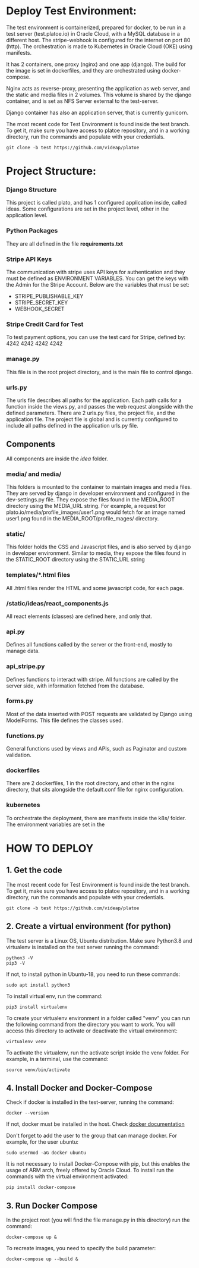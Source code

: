 # Deploy Test Environment:
The test environment is containerized, prepared for docker, to be run in a test server (test.platoe.io) in Oracle Cloud, with a MySQL database in a different host. The stripe-webhook is configured for the internet on port 80 (http). The orchestration is made to Kubernetes in Oracle Cloud (OKE) using manifests.

It has 2 containers, one proxy (nginx) and one app (django). The build for the image is set in dockerfiles, and they are orchestrated using docker-compose.

Nginx acts as reverse-proxy, presenting the application as web server, and the static and media files in 2 volumes. This volume is shared by the django container, and is set as NFS Server external to the test-server.

Django container has also an application server, that is currently gunicorn.

The most recent code for Test Environment is found inside the test branch. To get it, make sure you have access to platoe repository, and in a working directory, run the commands and populate with your credentials.

```
git clone -b test https://github.com/videap/platoe
```

# Project Structure:

### Django Structure
This project is called plato, and has 1 configured application inside, called ideas. Some configurations are set in the project level, other in the application level.

### Python Packages
They are all defined in the file **requirements.txt**

### Stripe API Keys
The communication with stripe uses API keys for authentication and they must be defined as ENVIRONMENT VARIABLES. You can get the keys with the Admin for the Stripe Account. Below are the variables that must be set:

 - STRIPE_PUBLISHABLE_KEY
 - STRIPE_SECRET_KEY
 - WEBHOOK_SECRET

### Stripe Credit Card for Test
To test payment options, you can use the test card for Stripe, defined by:
  4242 4242 4242 4242

### manage.py
This file is in the root project directory, and is the main file to control django.

### urls.py
The urls file describes all paths for the application. Each path calls for a function inside the views.py, and passes the web request alongside with the defined parameters.
There are 2 urls.py files, the project file, and the application file. The project file is global and is currently configured to include all paths defined in the application urls.py file.


## Components
All components are inside the *idea* folder.

### media/ and media/
This folders is mounted to the container to maintain images and media files. They are served by django in developer environment and configured in the dev-settings.py file. They expose the files found in the MEDIA_ROOT directory using the MEDIA_URL string. For example, a request for plato.io/media/profile_images/user1.png would fetch for an image named user1.png found in the MEDIA_ROOT/profile_mages/ directory.

### static/
This folder holds the CSS and Javascript files, and is also served by django in developer environment. Similar to media, they expose the files found in the STATIC_ROOT directory using the STATIC_URL string

### templates/*.html files

All .html files render the HTML and some javascript code, for each page.

### /static/ideas/react_components.js
All react elements (classes) are defined here, and only that.

### api.py
Defines all functions called by the server or the front-end, mostly to manage data.

### api_stripe.py
Defines functions to interact with stripe. All functions are called by the server side, with information fetched from the database.

### forms.py
Most of the data inserted with POST requests are validated by Django using ModelForms. This file defines the classes used.  

### functions.py
General functions used by views and APIs, such as Paginator and custom validation.

### dockerfiles
There are 2 dockerfiles, 1 in the root directory, and other in the nginx directory, that sits alongside the default.conf file for nginx configuration.

### kubernetes
To orchestrate the deployment, there are manifests inside the k8s/ folder. The environment variables are set in the 

# HOW TO DEPLOY

## 1. Get the code

The most recent code for Test Environment is found inside the test branch. To get it, make sure you have access to platoe repository, and in a working directory, run the commands and populate with your credentials.

```
git clone -b test https://github.com/videap/platoe
```

## 2. Create a virtual environment (for python)
The test server is a Linux OS, Ubuntu distribution. Make sure Python3.8 and virtualenv is installed on the test server running the command:
```
python3 -V
pip3 -V
```
If not, to install python in Ubuntu-18, you need to run these commands:

```
sudo apt install python3
```

To install virtual env, run the command:
```
pip3 install virtualenv
```

To create your virtualenv environment in a folder called "venv" you can run the following command from the directory you want to work. You will access this directory to activate or deactivate the virtual environment:

```
virtualenv venv
```

To activate the virtualenv, run the activate script inside the venv folder. For example, in a terminal, use the command:
```
source venv/bin/activate

```

## 4. Install Docker and Docker-Compose
Check if docker is installed in the test-server, running the command:
```
docker --version
```

If not, docker must be installed in the host. Check [docker documentation](https://docs.docker.com/engine/install/ubuntu/)

Don't forget to add the user to the group that can manage docker. For example, for the user ubuntu:

```
sudo usermod -aG docker ubuntu 
```


It is not necessary to install Docker-Compose with pip, but this enables the usage of ARM arch, freely offered by Oracle Cloud. To install run the commands with the virtual environment activated:

```
pip install docker-compose
```

## 3. Run Docker Compose

In the project root (you will find the file manage.py in this directory) run the command:
```
docker-compose up &
```

To recreate images, you need to specify the build parameter:
```
docker-compose up --build &
```

